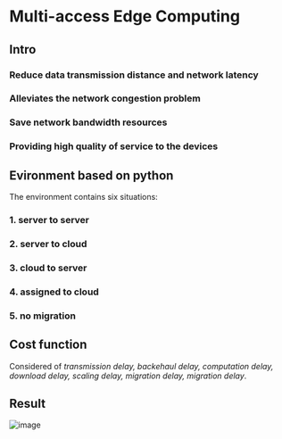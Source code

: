 # Multi-access Edge Computing

## Intro
### Reduce data transmission distance and network latency
### Alleviates the network congestion problem
### Save network bandwidth resources
### Providing high quality of service to the devices

## Evironment based on python
The environment contains six situations:
### 1. server to server
### 2. server to cloud
### 3. cloud to server
### 4. assigned to cloud
### 5. no migration

## Cost function
Considered of *transmission delay, backehaul delay, computation delay, download delay, scaling delay, migration delay, migration delay*.

## Result
![image](image/.png)
